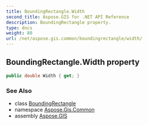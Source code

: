 ```yaml
---
title: BoundingRectangle.Width
second_title: Aspose.GIS for .NET API Reference
description: BoundingRectangle property. 
type: docs
weight: 80
url: /net/aspose.gis.common/boundingrectangle/width/
---
```

## BoundingRectangle.Width property

```csharp
public double Width { get; }
```

### See Also

* class [BoundingRectangle](../)
* namespace [Aspose.Gis.Common](../../boundingrectangle/)
* assembly [Aspose.GIS](../../../)


